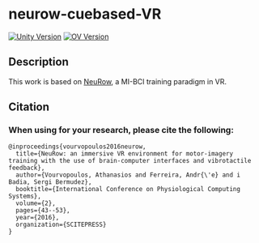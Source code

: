 
# neurow-cuebased-VR
 
[![Unity Version](https://img.shields.io/badge/Unity-2018.4.3f1-orange.svg)](https://download.unity3d.com/download_unity/8a9509a5aff9/UnityDownloadAssistant-2018.4.3f1.exe)
[![OV Version](https://img.shields.io/badge/OpenVibe-3.0-blue.svg)](http://openvibe.inria.fr/pub/bin/win64/openvibe-3.0.0-64bit-setup.exe)

## Description
This work is based on [NeuRow](https://www.researchgate.net/publication/303518963_NeuRow_An_Immersive_VR_Environment_for_Motor-Imagery_Training_with_the_Use_of_Brain-Computer_Interfaces_and_Vibrotactile_Feedback), a MI-BCI training paradigm in VR.


## Citation
### When using for your research, please cite the following:
```
@inproceedings{vourvopoulos2016neurow,
  title={NeuRow: an immersive VR environment for motor-imagery training with the use of brain-computer interfaces and vibrotactile feedback},
  author={Vourvopoulos, Athanasios and Ferreira, Andr{\'e} and i Badia, Sergi Bermudez},
  booktitle={International Conference on Physiological Computing Systems},
  volume={2},
  pages={43--53},
  year={2016},
  organization={SCITEPRESS}
}
```
